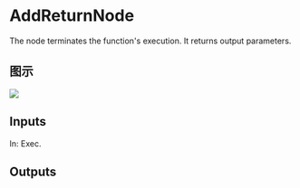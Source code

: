 # AddReturnNode

The node terminates the function's execution. It returns output parameters.

## 图示

![]($-20221218-17452905.png)

## Inputs

In: Exec.  

## Outputs

